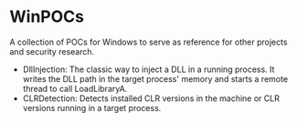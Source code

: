 # WinPOCs
A collection of POCs for Windows to serve as reference for other projects and security research.

- DllInjection: The classic way to inject a DLL in a running process. It writes the DLL path in the target process' memory and starts a remote thread to call LoadLibraryA.
- CLRDetection: Detects installed CLR versions in the machine or CLR versions running in a target process.
